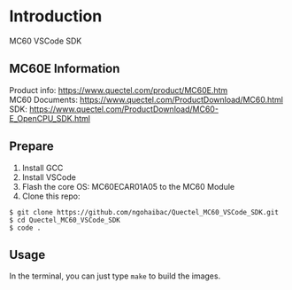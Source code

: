 # Introduction

MC60 VSCode SDK

## MC60E Information

Product info: https://www.quectel.com/product/MC60E.htm   
MC60 Documents: https://www.quectel.com/ProductDownload/MC60.html   
SDK: https://www.quectel.com/ProductDownload/MC60-E_OpenCPU_SDK.html

## Prepare

1. Install GCC
2. Install VSCode 
3. Flash the core OS: MC60ECAR01A05 to the MC60 Module
4. Clone this repo:

```
$ git clone https://github.com/ngohaibac/Quectel_MC60_VSCode_SDK.git
$ cd Quectel_MC60_VSCode_SDK
$ code .
```

## Usage

In the terminal, you can just type ```make``` to build the images.

